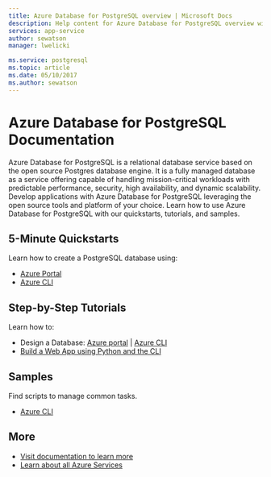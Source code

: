 ```yaml
---
title: Azure Database for PostgreSQL overview | Microsoft Docs
description: Help content for Azure Database for PostgreSQL overview within Azure portal
services: app-service
author: sewatson
manager: lwelicki

ms.service: postgresql
ms.topic: article
ms.date: 05/10/2017
ms.author: sewatson
---
```


# Azure Database for PostgreSQL Documentation

Azure Database for PostgreSQL is a relational database service based on the open source Postgres database engine. It is a fully managed database as a service offering capable of handling mission-critical workloads with predictable performance, security, high availability, and dynamic scalability.  Develop applications with Azure Database for PostgreSQL leveraging the open source tools and platform of your choice.  Learn how to use Azure Database for PostgreSQL with our quickstarts, tutorials, and samples.

## 5-Minute Quickstarts

Learn how to create a PostgreSQL database using:

- [Azure Portal](/azure/postgresql/quickstart-create-server-database-portal)
- [Azure CLI](/azure/postgresql/quickstart-create-server-database-azure-cli)

## Step-by-Step Tutorials

Learn how to:

- Design a Database: [Azure portal](/azure/postgresql/tutorial-design-database-using-azure-portal) |  [Azure CLI](/azure/postgresql/tutorial-design-database-using-azure-cli)
- [Build a Web App using Python and the CLI](/azure/app-service-web/app-service-web-tutorial-docker-python-postgresql-app?toc=%2fazure%2fpostgresql%2ftoc.json)

## Samples 

Find scripts to manage common tasks.

- [Azure CLI](/azure/postgresql/sample-scripts-azure-cli)

## More

- [Visit documentation to learn more](/azure/postgresql/index)
- [Learn about all Azure Services](https://aka.ms/j3wr7y)
